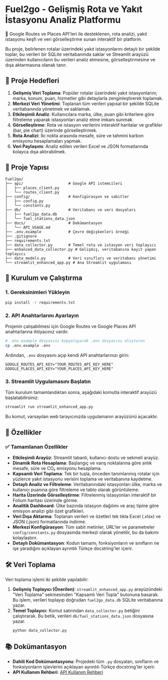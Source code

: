 # Fuel2go - Gelişmiş Rota ve Yakıt İstasyonu Analiz Platformu

🚀 Google Routes ve Places API'leri ile desteklenen, rota analizi, yakıt istasyonu keşfi ve veri görselleştirme sunan interaktif bir platform.

Bu proje, belirlenen rotalar üzerindeki yakıt istasyonlarını detaylı bir şekilde toplar, bu verileri bir SQLite veritabanında saklar ve Streamlit arayüzü üzerinden kullanıcıların bu verileri analiz etmesine, görselleştirmesine ve dışa aktarmasına olanak tanır.

## 🎯 Proje Hedefleri

1.  **Gelişmiş Veri Toplama**: Popüler rotalar üzerindeki yakıt istasyonlarını; marka, konum, puan, hizmetler gibi detaylarla zenginleştirerek toplamak.
2.  **Merkezi Veri Yönetimi**: Toplanan tüm verileri yapısal bir şekilde SQLite veritabanında yönetmek ve saklamak.
3.  **Etkileşimli Analiz**: Kullanıcılara marka, ülke, puan gibi kriterlere göre filtreleme yaparak istasyonları analiz etme imkanı sunmak.
4.  **Görselleştirme**: Rota ve istasyon verilerini interaktif haritalar ve grafikler (bar, pie chart) üzerinde görselleştirmek.
5.  **Rota Analizi**: İki nokta arasında mesafe, süre ve tahmini karbon emisyonu hesaplamaları yapmak.
6.  **Veri Paylaşımı**: Analiz edilen verileri Excel ve JSON formatlarında kolayca dışa aktırabilmek.

## 📁 Proje Yapısı

```
Fuel2go/
├── api/                    # Google API istemcileri
│   ├── places_client.py
│   └── routes_client.py
├── config/                 # Konfigürasyon ve sabitler
│   ├── config.py
│   └── constants.py
├── db/                     # Veritabanı ve veri dosyaları
│   ├── fuel2go_data.db
│   └── fuel_stations_data.json
├── docs/                   # Dokümantasyon
│   └── API_USAGE.md
├── .env.example            # Çevre değişkenleri örneği
├── .gitignore
├── requirements.txt
├── data_collector.py       # Temel rota ve istasyon veri toplayıcı
├── enhanced_data_collector.py # Gelişmiş, veritabanına kayıt yapan toplayıcı
├── data_models.py          # Veri sınıfları ve veritabanı yönetimi
└── streamlit_enhanced_app.py # Ana Streamlit uygulaması
```

## 🚀 Kurulum ve Çalıştırma

### 1. Gereksinimleri Yükleyin
```bash
pip install -r requirements.txt
```

### 2. API Anahtarlarını Ayarlayın
Projenin çalışabilmesi için Google Routes ve Google Places API anahtarlarına ihtiyacınız vardır.

```bash
# .env.example dosyasını kopyalayarak .env dosyasını oluşturun
cp .env.example .env
```

Ardından, `.env` dosyasını açıp kendi API anahtarlarınızı girin:
```
GOOGLE_ROUTES_API_KEY="YOUR_ROUTES_API_KEY_HERE"
GOOGLE_PLACES_API_KEY="YOUR_PLACES_API_KEY_HERE"
```

### 3. Streamlit Uygulamasını Başlatın
Tüm kurulum tamamlandıktan sonra, aşağıdaki komutla interaktif arayüzü başlatabilirsiniz:

```bash
streamlit run streamlit_enhanced_app.py
```

Bu komut, varsayılan web tarayıcınızda uygulamanın arayüzünü açacaktır.

## 🔧 Özellikler

### ✅ Tamamlanan Özellikler

-   **Etkileşimli Arayüz**: Streamlit tabanlı, kullanıcı dostu ve sekmeli arayüz.
-   **Dinamik Rota Hesaplama**: Başlangıç ve varış noktalarına göre anlık mesafe, süre ve CO₂ emisyonu hesaplama.
-   **Kapsamlı Veri Toplama**: Tek bir tuşla, önceden tanımlanmış rotalar için yüzlerce yakıt istasyonu verisini toplama ve veritabanına kaydetme.
-   **Detaylı Analiz ve Filtreleme**: Veritabanındaki istasyonları ülke, marka ve kullanıcı puanına göre filtreleme ve tablo olarak görüntüleme.
-   **Harita Üzerinde Görselleştirme**: Filtrelenmiş istasyonları interaktif bir Folium haritası üzerinde görme.
-   **Analitik Dashboard**: Ülke bazında istasyon dağılımı ve araç tipine göre emisyon analizi gibi özet grafikleri.
-   **Veri Dışa Aktarma**: Toplanan verileri ve özetleri tek tıkla Excel (.xlsx) ve JSON (.json) formatlarında indirme.
-   **Merkezi Konfigürasyon**: Tüm sabit metinler, URL'ler ve parametreler `config/constants.py` dosyasında merkezi olarak yönetilir, bu da bakımı kolaylaştırır.
-   **Detaylı Dokümantasyon**: Kodun tamamı, fonksiyonların ve sınıfların ne işe yaradığını açıklayan ayrıntılı Türkçe docstring'ler içerir.

## 🛠️ Veri Toplama

Veri toplama işlemi iki şekilde yapılabilir:

1.  **Gelişmiş Toplayıcı (Önerilen)**: `streamlit_enhanced_app.py` arayüzündeki "Veri Toplama" sekmesinden "Kapsamlı Veri Topla" butonuna basarak. Bu işlem, verileri toplayıp doğrudan `fuel2go_data.db` SQLite veritabanına yazar.
2.  **Temel Toplayıcı**: Komut satırından `data_collector.py` betiğini çalıştırarak. Bu betik, verileri `db/fuel_stations_data.json` dosyasına yazar.
    ```bash
    python data_collector.py
    ```

## 📚 Dokümantasyon

-   **Dahili Kod Dokümantasyonu**: Projedeki tüm `.py` dosyaları, sınıfların ve fonksiyonların işlevlerini açıklayan ayrıntılı Türkçe docstring'ler içerir.
-   **API Kullanım Rehberi**: [API Kullanım Rehberi](docs/API_USAGE.md)

